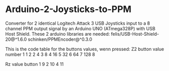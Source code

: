# Arduino-2-Joysticks-to-PPM
Converter for 2 identical Logitech Attack 3 USB Joysticks input to a 8 channel PPM output signal by an Arduino UNO (ATmega328P) with USB Host Shield. These 2 arduino libraries are needed: 
  felis/USB-Host-Shield-20@^1.6.0
	schinken/PPMEncoder@^0.3.0
	
This is the code table for the buttons values, wenn pressed:
Z2	button
value	number
1	1
2	2
4	3
8	4
16	5
32	6
64	7
128	8

Rz
value	button
1	9
2	10
4	11
